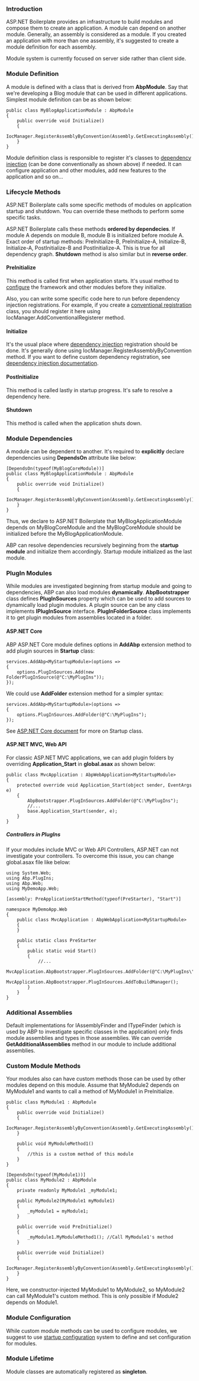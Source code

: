 ### Introduction

ASP.NET Boilerplate provides an infrastructure to build modules and
compose them to create an application. A module can depend on another
module. Generally, an assembly is considered as a module. If you created
an application with more than one assembly, it's suggested to create a
module definition for each assembly.

Module system is currently focused on server side rather than client
side.

### Module Definition

A module is defined with a class that is derived from **AbpModule**. Say
that we're developing a Blog module that can be used in different
applications. Simplest module definition can be as shown below:

    public class MyBlogApplicationModule : AbpModule
    {
        public override void Initialize()
        {
            IocManager.RegisterAssemblyByConvention(Assembly.GetExecutingAssembly());
        }
    }

Module definition class is responsible to register it's classes to
[dependency injection](Dependency-Injection.md) (can be done
conventionally as shown above) if needed. It can configure application
and other modules, add new features to the application and so on...

### Lifecycle Methods

ASP.NET Boilerplate calls some specific methods of modules on
application startup and shutdown. You can override these methods to
perform some specific tasks.

ASP.NET Boilerplate calls these methods **ordered by dependecies**. If
module A depends on module B, module B is initialized before module A.
Exact order of startup methods: PreInitialize-B, PreInitialize-A,
Initialize-B, Initialize-A, PostInitialize-B and PostInitialize-A. This
is true for all dependency graph. **Shutdown** method is also similar
but in **reverse order**.

#### PreInitialize

This method is called first when application starts. It's usual method
to [configure](Startup-Configuration.md) the framework and other
modules before they initialize.

Also, you can write some specific code here to run before dependency
injection registrations. For example, if you create a [conventional
registration](Dependency-Injection.md) class, you should register it
here using IocManager.AddConventionalRegisterer method.

#### Initialize

It's the usual place where [dependency
injection](/Pages/Documents/Dependency-Injection) registration should be
done. It's generally done using IocManager.RegisterAssemblyByConvention
method. If you want to define custom dependency registration, see
[dependency injection documentation](Dependency-Injection.md).

#### PostInitialize

This method is called lastly in startup progress. It's safe to resolve a
dependency here.

#### Shutdown

This method is called when the application shuts down.

### Module Dependencies

A module can be dependent to another. It's required to **explicitly**
declare dependencies using **DependsOn** attribute like below:

    [DependsOn(typeof(MyBlogCoreModule))]
    public class MyBlogApplicationModule : AbpModule
    {
        public override void Initialize()
        {
            IocManager.RegisterAssemblyByConvention(Assembly.GetExecutingAssembly());
        }
    }

Thus, we declare to ASP.NET Boilerplate that MyBlogApplicationModule
depends on MyBlogCoreModule and the MyBlogCoreModule should be
initialized before the MyBlogApplicationModule.

ABP can resolve dependencies recursively beginning from the **startup
module** and initialize them accordingly. Startup module initialized as
the last module.

### PlugIn Modules

While modules are investigated beginning from startup module and going
to dependencies, ABP can also load modules **dynamically**.
**AbpBootstrapper** class defines **PlugInSources** property which can
be used to add sources to dynamically load plugin modules. A plugin
source can be any class implements **IPlugInSource** interface.
**PlugInFolderSource** class implements it to get plugin modules from
assemblies located in a folder.

#### ASP.NET Core

ABP ASP.NET Core module defines options in **AddAbp** extension method
to add plugin sources in **Startup** class:

    services.AddAbp<MyStartupModule>(options =>
    {
        options.PlugInSources.Add(new FolderPlugInSource(@"C:\MyPlugIns"));
    });

We could use **AddFolder** extension method for a simpler syntax:

    services.AddAbp<MyStartupModule>(options =>
    {
        options.PlugInSources.AddFolder(@"C:\MyPlugIns");
    });

See [ASP.NET Core document](AspNet-Core.md) for more on Startup class.

#### ASP.NET MVC, Web API

For classic ASP.NET MVC applications, we can add plugin folders by
overriding **Application\_Start** in **global.asax** as shown below:

    public class MvcApplication : AbpWebApplication<MyStartupModule>
    {
        protected override void Application_Start(object sender, EventArgs e)
        {
            AbpBootstrapper.PlugInSources.AddFolder(@"C:\MyPlugIns");
            //...
            base.Application_Start(sender, e);
        }
    }

##### <span lang="tr">Controllers in PlugIns</span>

<span lang="tr">If your modules include MVC or Web API Controllers,
ASP.NET can not investigate your controllers. To overcome this issue,
you can change global.asax file like below:</span>

    using System.Web;
    using Abp.PlugIns;
    using Abp.Web;
    using MyDemoApp.Web;

    [assembly: PreApplicationStartMethod(typeof(PreStarter), "Start")]

    namespace MyDemoApp.Web
    {
        public class MvcApplication : AbpWebApplication<MyStartupModule>
        {
        }

        public static class PreStarter
        {
            public static void Start()
            {
                //...
                MvcApplication.AbpBootstrapper.PlugInSources.AddFolder(@"C:\MyPlugIns\");
                MvcApplication.AbpBootstrapper.PlugInSources.AddToBuildManager();
            }
        }
    }

### Additional Assemblies

Default implementations for IAssemblyFinder and ITypeFinder (which is
used by ABP to investigate specific classes in the application) only
finds module assemblies and types in those assemblies. We can override
**GetAdditionalAssemblies** method in our module to include additional
assemblies.

### Custom Module Methods

Your modules also can have custom methods those can be used by other
modules depend on this module. Assume that MyModule2 depends on
MyModule1 and wants to call a method of MyModule1 in PreInitialize.

    public class MyModule1 : AbpModule
    {
        public override void Initialize()
        {
            IocManager.RegisterAssemblyByConvention(Assembly.GetExecutingAssembly());
        }

        public void MyModuleMethod1()
        {
            //this is a custom method of this module
        }
    }

    [DependsOn(typeof(MyModule1))]
    public class MyModule2 : AbpModule
    {
        private readonly MyModule1 _myModule1;

        public MyModule2(MyModule1 myModule1)
        {
            _myModule1 = myModule1;
        }

        public override void PreInitialize()
        {
            _myModule1.MyModuleMethod1(); //Call MyModule1's method
        }

        public override void Initialize()
        {
            IocManager.RegisterAssemblyByConvention(Assembly.GetExecutingAssembly());
        }
    }

Here, we constructor-injected MyModule1 to MyModule2, so MyModule2 can
call MyModule1's custom method. This is only possible if Module2 depends
on Module1.

### Module Configuration

While custom module methods can be used to configure modules, we suggest
to use [startup configuration](Startup-Configuration.md) system to
define and set configuration for modules.

### Module Lifetime

Module classes are automatically registered as **singleton**.

